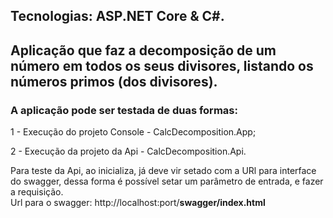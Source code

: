 <h2>Tecnologias: <span>ASP.NET Core & C#.</span> </h2> 
<h2>Aplicação que faz a decomposição de um número em todos os seus divisores, listando os números primos (dos divisores).</h2>

<h3>A aplicação pode ser testada de duas formas:</h3>

<p>
	1 - Execução do projeto Console - CalcDecomposition.App; <br />	
</p>

<p>
	2 - Execução da projeto da Api - CalcDecomposition.Api. <br />
</p>
  
  Para teste da Api, ao inicializa, já deve vir setado com a URl para interface do swagger, dessa forma é possível setar um parâmetro de entrada, e fazer a requisição. <br />
  Url para o swagger: http://localhost:port/<b>swagger/index.html</b>
